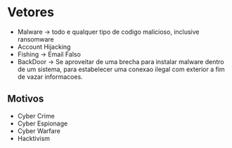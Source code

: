 # Vetores

- Malware -> todo e qualquer tipo de codigo malicioso, inclusive ransomware
- Account Hijacking
- Fishing -> Email Falso
- BackDoor -> Se aproveitar de uma brecha para instalar malware dentro de um sistema, para estabelecer uma conexao ilegal com exterior a fim de vazar informacoes.

## Motivos
- Cyber Crime
- Cyber Espionage
- Cyber Warfare
- Hacktivism
